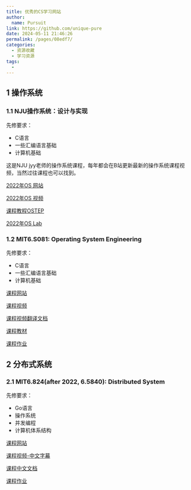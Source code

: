 ```yaml
---
title: 优秀的CS学习网站
author: 
  name: Pursuit
link: https://github.com/unique-pure
date: 2024-05-11 21:46:26
permalink: /pages/08edf7/
categories: 
  - 资源收藏
  - 学习资源
tags: 
  - 
---
```

## 1 操作系统
### 1.1 NJU操作系统：设计与实现
先修要求：
* C语言
* 一些汇编语言基础
* 计算机基础

这是NJU jyy老师的操作系统课程，每年都会在B站更新最新的操作系统课程视频，当然过往课程也可以找到。

[2022年OS 网站](https://jyywiki.cn/OS/2022/index.html)

[2022年OS 视频](https://www.bilibili.com/video/BV1Cm4y1d7Ur/?spm_id_from=333.788&vd_source=cf653f235f52de98cb93354b5c75a0bc)

[课程教程OSTEP](https://pages.cs.wisc.edu/~remzi/OSTEP/)

[2022年OS Lab](https://jyywiki.cn/OS/2022/index.html)
### 1.2 MIT6.S081: Operating System Engineering
先修要求：
* C语言
* 一些汇编语言基础
* 计算机基础

[课程网站](https://pdos.csail.mit.edu/6.828/2021/schedule.html)

[课程视频](https://www.youtube.com/watch?v=L6YqHxYHa7A)

[课程视频翻译文档](https://mit-public-courses-cn-translatio.gitbook.io/mit6-s081/)

[课程教材](https://pdos.csail.mit.edu/6.828/2021/xv6/book-riscv-rev2.pdf)

[课程作业](https://pdos.csail.mit.edu/6.828/2021/schedule.html)
## 2 分布式系统
### 2.1 MIT6.824(after 2022, 6.5840): Distributed System
先修要求：
* Go语言
* 操作系统
* 并发编程
* 计算机体系结构

[课程网站](https://pdos.csail.mit.edu/6.824/)

[课程视频-中文字幕](https://www.bilibili.com/video/BV1CU4y1P7PE/?spm_id_from=333.337.search-card.all.click)

[课程中文文档](https://mit-public-courses-cn-translatio.gitbook.io/mit6-824)

[课程作业](http://nil.csail.mit.edu/6.824/2022/)
